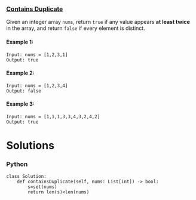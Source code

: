 ### [Contains Duplicate](https://leetcode.com/problems/contains-duplicate/) <br>

Given an integer array `nums`, return `true` if any value appears **at least twice** in the array, and return `false` if every element is distinct.

#### Example 1:

```
Input: nums = [1,2,3,1]
Output: true

```

#### Example 2:

```
Input: nums = [1,2,3,4]
Output: false

```

#### Example 3:

```
Input: nums = [1,1,1,3,3,4,3,2,4,2]
Output: true

```

# Solutions

### Python
```
class Solution:
    def containsDuplicate(self, nums: List[int]) -> bool:
        s=set(nums)
        return len(s)<len(nums)
```
